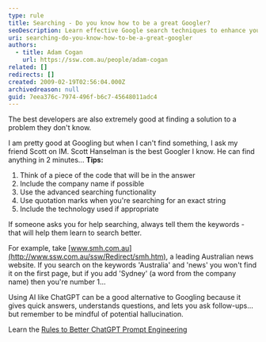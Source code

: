 ```yaml
---
type: rule
title: Searching - Do you know how to be a great Googler?
seoDescription: Learn effective Google search techniques to enhance your problem-solving skills
uri: searching-do-you-know-how-to-be-a-great-googler
authors:
  - title: Adam Cogan
    url: https://ssw.com.au/people/adam-cogan
related: []
redirects: []
created: 2009-02-19T02:56:04.000Z
archivedreason: null
guid: 7eea376c-7974-496f-b6c7-45648011adc4
---
```

The best developers are also extremely good at finding a solution to a problem they don't know.  

<!--endintro-->

I am pretty good at Googling but when I can't find something, I ask my friend Scott on IM. Scott Hanselman is the best Googler I know. He can find anything in 2 minutes...
**Tips:** 

1. Think of a piece of the code that will be in the answer
2. Include the company name if possible
3. Use the advanced searching functionality
4. Use quotation marks when you're searching for an exact string
5. Include the technology used if appropriate

If someone asks you for help searching, always tell them the keywords - that will help them learn to search better.

For example, take [www.smh.com.au](http://www.ssw.com.au/ssw/Redirect/smh.htm), a leading Australian news website. If you search on the keywords 'Australia' and 'news' you won't find it on the first page, but if you add 'Sydney' (a word from the company name) then you're number 1...

Using AI like ChatGPT can be a good alternative to Googling because it gives quick answers, understands questions, and lets you ask follow-ups… but remember to be mindful of potential hallucination. 

Learn the [Rules to Better ChatGPT Prompt Engineering](https://www.ssw.com.au/rules/rules-to-better-chatgpt-prompt-engineering/)
